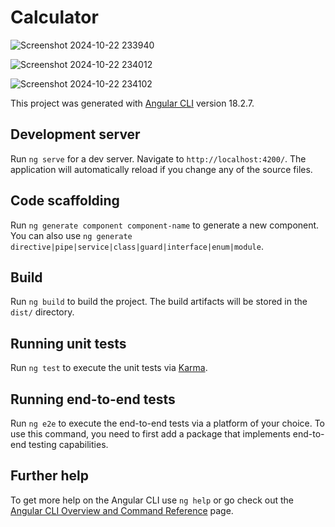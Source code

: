 # Calculator

![Screenshot 2024-10-22 233940](https://github.com/user-attachments/assets/a756fbb1-303d-4259-9bfa-b5fd19b04647)

![Screenshot 2024-10-22 234012](https://github.com/user-attachments/assets/e310dd80-1a52-4693-802a-18eb57a947ca)

![Screenshot 2024-10-22 234102](https://github.com/user-attachments/assets/325c12f4-8b34-4c31-859a-42ba4d47637b)


This project was generated with [Angular CLI](https://github.com/angular/angular-cli) version 18.2.7.

## Development server

Run `ng serve` for a dev server. Navigate to `http://localhost:4200/`. The application will automatically reload if you change any of the source files.

## Code scaffolding

Run `ng generate component component-name` to generate a new component. You can also use `ng generate directive|pipe|service|class|guard|interface|enum|module`.

## Build

Run `ng build` to build the project. The build artifacts will be stored in the `dist/` directory.

## Running unit tests

Run `ng test` to execute the unit tests via [Karma](https://karma-runner.github.io).

## Running end-to-end tests

Run `ng e2e` to execute the end-to-end tests via a platform of your choice. To use this command, you need to first add a package that implements end-to-end testing capabilities.

## Further help

To get more help on the Angular CLI use `ng help` or go check out the [Angular CLI Overview and Command Reference](https://angular.dev/tools/cli) page.









